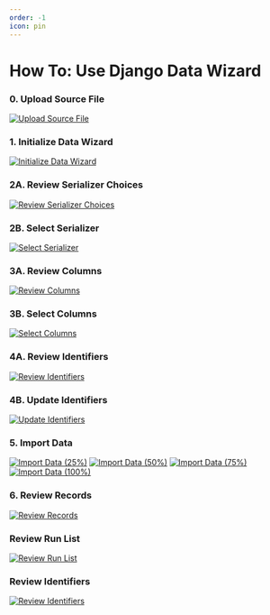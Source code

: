 ```yaml
---
order: -1
icon: pin
---
```


# How To: Use Django Data Wizard

### 0. Upload Source File

[![Upload Source File][A1-add-source]][admin]

### 1. Initialize Data Wizard
[![Initialize Data Wizard][A2-source-list]][create]

### 2A. Review Serializer Choices
[![Review Serializer Choices][00-serializers]][serializers]

### 2B. Select Serializer
[![Select Serializer][01-updateserializer]][updateserializer]

### 3A. Review Columns
[![Review Columns][02-columns]][columns]

### 3B. Select Columns
[![Select Columns][03-updatecolumns]][updatecolumns]

### 4A. Review Identifiers
[![Review Identifiers][04-ids]][ids]

### 4B. Update Identifiers
[![Update Identifiers][05-updateids]][updateids]

### 5. Import Data

[![Import Data (25%)][06-data25]][data]
[![Import Data (50%)][07-data50]][data]
[![Import Data (75%)][08-data75]][data]
[![Import Data (100%)][09-data100]][data]

### 6. Review Records

[![Review Records][10-records]][records]

### Review Run List
[![Review Run List][11-run-list]][list]

### Review Identifiers
[![Review Identifiers][A3-identifiers]][admin]

[A1-add-source]: ../images/screenshots/A1-add-source.png
[A2-source-list]: ../images/screenshots/A2-source-list.png
[00-serializers]: ../images/screenshots/00-serializers.png
[01-updateserializer]: ../images/screenshots/01-updateserializer.png
[02-columns]: ../images/screenshots/02-columns.png
[03-updatecolumns]: ../images/screenshots/03-updatecolumns.png
[04-ids]: ../images/screenshots/04-ids.png
[05-updateids]: ../images/screenshots/05-updateids.png
[06-data25]: ../images/screenshots/06-data25.png
[07-data50]: ../images/screenshots/07-data50.png
[08-data75]: ../images/screenshots/08-data75.png
[09-data100]: ../images/screenshots/09-data100.png
[10-records]: ../images/screenshots/10-records.png
[11-run-list]: ../images/screenshots/11-run-list.png
[A3-identifiers]: ../images/screenshots/A3-identifiers.png

[admin]: ../api/admin.md
[create]: ../api/create.md
[serializers]: ../api/serializers.md
[updateserializer]: ../api/updateserializer.md
[columns]: ../api/columns.md
[updatecolumns]: ../api/updatecolumns.md
[ids]: ../api/ids.md
[updateids]: ../api/updateids.md
[data]: ../api/data.md
[records]: ../api/records.md
[list]: ../api/list.md
